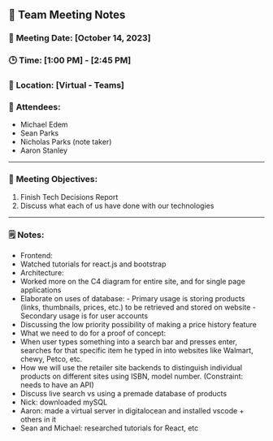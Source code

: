 ## 📝 **Team Meeting Notes**

### 📅 **Meeting Date**: [October 14, 2023]

### 🕒 **Time**: [1:00 PM] - [2:45 PM]

### 📍 **Location**: [Virtual - Teams]

### 📣 **Attendees**:
- Michael Edem
- Sean Parks
- Nicholas Parks (note taker)
- Aaron Stanley

---

### 🎯 **Meeting Objectives**:
1. Finish Tech Decisions Report
2. Discuss what each of us have done with our technologies

---

### 🗒️ **Notes**:
-	Frontend:
   -	Watched tutorials for react.js and bootstrap
-	Architecture:
   -	Worked more on the C4 diagram for entire site, and for single page applications
   -	Elaborate on uses of database: 
      -	Primary usage is storing products (links, thumbnails, prices, etc.) to be retrieved and stored on website
      -	Secondary usage is for user accounts
-	Discussing the low priority possibility of making a price history feature
-	What we need to do for a proof of concept:
   -	When user types something into a search bar and presses enter, searches for that specific item he typed in into websites like Walmart, chewy, Petco, etc.
-	How we will use the retailer site backends to distinguish individual products on different sites using ISBN, model number. (Constraint: needs to have an API)
-	Discuss live search vs using a premade database of products
-	Nick: downloaded mySQL 
-	Aaron: made a virtual server in digitalocean and installed vscode + others in it
-	Sean and Michael: researched tutorials for React, etc
